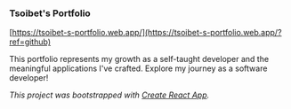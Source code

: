 ### Tsoibet's Portfolio

[https://tsoibet-s-portfolio.web.app/](https://tsoibet-s-portfolio.web.app/?ref=github)

This portfolio represents my growth as a self-taught developer and the meaningful applications I've crafted. Explore my journey as a software developer!


*This project was bootstrapped with [Create React App](https://github.com/facebook/create-react-app).*
